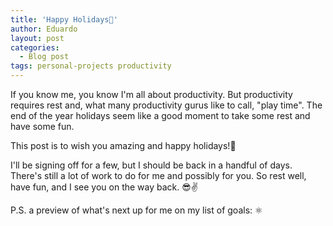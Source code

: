 ```yaml
---
title: 'Happy Holidays🎊'
author: Eduardo
layout: post
categories:
  - Blog post
tags: personal-projects productivity 
---
```

If you know me, you know I'm all about productivity. But productivity requires rest and, what many productivity gurus like to call, "play time". The end of the year holidays seem like a good moment to take some rest and have some fun.

This post is to wish you amazing and happy holidays!🎉

I'll be signing off for a few, but I should be back in a handful of days. There's still a lot of work to do for me and possibly for you. So rest well, have fun, and I see you on the way back. 😎✌️

P.S. a preview of what's next up for me on my list of goals: ⚛️